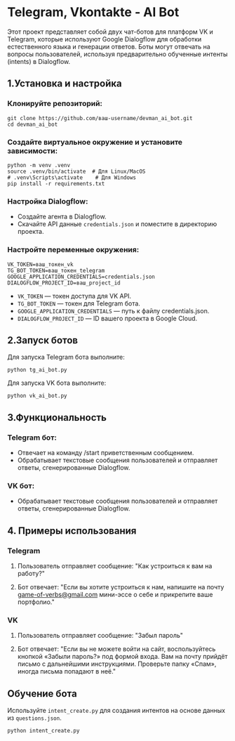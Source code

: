 #  Telegram, Vkontakte - AI Bot

Этот проект представляет собой двух чат-ботов для платформ VK и Telegram, которые используют Google Dialogflow для обработки естественного языка и генерации ответов. Боты могут отвечать на вопросы пользователей, используя предварительно обученные интенты (intents) в Dialogflow.

## 1.Установка и настройка

### Клонируйте репозиторий:

```
git clone https://github.com/ваш-username/devman_ai_bot.git
cd devman_ai_bot
```
### Создайте виртуальное окружение и установите зависимости:
```
python -m venv .venv
source .venv/bin/activate  # Для Linux/MacOS
# .venv\Scripts\activate    # Для Windows
pip install -r requirements.txt
```
### Настройка Dialogflow:
* Создайте агента в Dialogflow.
* Скачайте API данные `credentials.json` и поместите в директорию проекта.

### Настройте переменные окружения:
```
VK_TOKEN=ваш_токен_vk
TG_BOT_TOKEN=ваш_токен_telegram
GOOGLE_APPLICATION_CREDENTIALS=credentials.json
DIALOGFLOW_PROJECT_ID=ваш_project_id
```

* `VK_TOKEN` — токен доступа для VK API.
* `TG_BOT_TOKEN` — токен для Telegram бота.
* `GOOGLE_APPLICATION_CREDENTIALS` — путь к файлу credentials.json.
* `DIALOGFLOW_PROJECT_ID` — ID вашего проекта в Google Cloud.

## 2.Запуск ботов

Для запуска Telegram бота выполните:
```commandline
python tg_ai_bot.py
```
Для запуска VK бота выполните:
```commandline
python vk_ai_bot.py
```
## 3.Функциональность
### Telegram бот:
* Отвечает на команду /start приветственным сообщением.
* Обрабатывает текстовые сообщения пользователей и отправляет ответы, сгенерированные Dialogflow.
### VK бот:
* Обрабатывает текстовые сообщения пользователей и отправляет ответы, сгенерированные Dialogflow.

## 4. Примеры использования
### Telegram
1. Пользователь отправляет сообщение: "Как устроиться к вам на работу?"

2. Бот отвечает: "Если вы хотите устроиться к нам, напишите на почту game-of-verbs@gmail.com мини-эссе о себе и прикрепите ваше портфолио."

### VK
1. Пользователь отправляет сообщение: "Забыл пароль"

2. Бот отвечает: "Если вы не можете войти на сайт, воспользуйтесь кнопкой «Забыли пароль?» под формой входа. Вам на почту прийдёт письмо с дальнейшими инструкциями. Проверьте папку «Спам», иногда письма попадают в неё."

## Обучение бота

Используйте `intent_create.py` для создания интентов на основе данных из `questions.json`.
```
python intent_create.py
```
